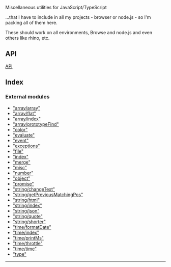 
Miscellaneous utilities for JavaScript/TypeScript

...that I have to include in all my projects - browser or node.js - so I'm packing all of them here.

These should work on all environments, Browse and node.js and even others like rhino, etc.

API
---

[API](api/README.md)

## Index

### External modules

* ["array/array"](modules/_array_array_.md)
* ["array/flat"](modules/_array_flat_.md)
* ["array/index"](modules/_array_index_.md)
* ["array/prototypeFind"](modules/_array_prototypefind_.md)
* ["color"](modules/_color_.md)
* ["evaluate"](modules/_evaluate_.md)
* ["event"](modules/_event_.md)
* ["exceptions"](modules/_exceptions_.md)
* ["file"](modules/_file_.md)
* ["index"](modules/_index_.md)
* ["merge"](modules/_merge_.md)
* ["misc"](modules/_misc_.md)
* ["number"](modules/_number_.md)
* ["object"](modules/_object_.md)
* ["promise"](modules/_promise_.md)
* ["string/changeText"](modules/_string_changetext_.md)
* ["string/getPreviousMatchingPos"](modules/_string_getpreviousmatchingpos_.md)
* ["string/html"](modules/_string_html_.md)
* ["string/index"](modules/_string_index_.md)
* ["string/json"](modules/_string_json_.md)
* ["string/quote"](modules/_string_quote_.md)
* ["string/shorter"](modules/_string_shorter_.md)
* ["time/formatDate"](modules/_time_formatdate_.md)
* ["time/index"](modules/_time_index_.md)
* ["time/printMs"](modules/_time_printms_.md)
* ["time/throttle"](modules/_time_throttle_.md)
* ["time/time"](modules/_time_time_.md)
* ["type"](modules/_type_.md)

---

